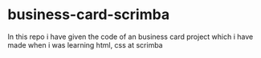 # business-card-scrimba
In this repo i have given the code of an business card project which i have made when i was learning html, css at scrimba
